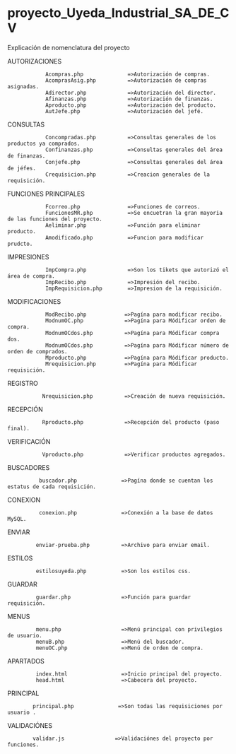 # proyecto_Uyeda_Industrial_SA_DE_CV

Explicación de nomenclatura del proyecto

AUTORIZACIONES

                Acompras.php              =>Autorización de compras.
                AcomprasAsig.php          =>Autorización de compras asignadas.
                Adirector.php             =>Autorización del director.
                Afinanzas.php             =>Autorización de finanzas.
                Aproducto.php             =>Autorización del producto.
                AutJefe.php               =>Autorización del jefé.

CONSULTAS

                Concompradas.php          =>Consultas generales de los productos ya comprados.
                Confinanzas.php           =>Consultas generales del área de finanzas.
                Conjefe.php               =>Consultas generales del área de jéfes.
                Crequisicion.php          =>Creacion generales de la requisición.

FUNCIONES PRINCIPALES 

                Fcorreo.php               =>Funciones de correos.
                FuncionesMR.php           =>Se encuetran la gran mayoria de las funciones del proyecto.
                Aeliminar.php             =>Función para eliminar producto.
                Amodificado.php           =>Funcion para modificar prudcto.
                
IMPRESIONES  

                ImpCompra.php             =>Son los tikets que autorizó el área de compra.
                ImpRecibo.php             =>Impresión del recibo.
                ImpRequisicion.php        =>Impresion de la requisición.
                
MODIFICACIONES         
         
                ModRecibo.php            =>Pagína para modificar recibo.
                ModnumOC.php             =>Pagína para Módificar orden de compra.
                ModnumOCdos.php          =>Pagína para Módificar compra dos.
                ModnumOCdos.php          =>Pagína para Módificar número de orden de comprados.
                Mproducto.php            =>Pagína para Módificar producto. 
                Mrequisicion.php         =>Pagína para Módificar requisición.
               
REGISTRO

               Nrequisicion.php          =>Creación de nueva requisición. 

RECEPCIÓN
          
               Rproducto.php             =>Recepción del producto (paso final).
               

VERIFICACIÓN

               Vproducto.php             =>Verificar productos agregados.
               
               
BUSCADORES
              
              buscador.php              =>Pagína donde se cuentan los estatus de cada requisición.
              

CONEXION


              conexion.php              =>Conexión a la base de datos MySQL.
 
 
ENVIAR

             enviar-prueba.php          =>Archivo para enviar email.
             
             
ESTILOS

             estilosuyeda.php           =>Son los estilos css.
             
             
GUARDAR

             guardar.php                =>Función para guardar requisición.
             
            
MENUS


             menu.php                   =>Menú principal con privilegios de usuario.
             menuB.php                  =>Menú del buscador.
             menuOC.php                 =>Menú de orden de compra.
             
APARTADOS


             index.html                 =>Inicio principal del proyecto.                 
             head.html                  =>Cabecera del proyecto.
             

PRINCIPAL


            principal.php              =>Son todas las requisiciones por usuario .
            

VALIDACIÓNES

            validar.js                =>Validaciónes del proyecto por funciones.
            


              

               
               
               
               
               

              


                

